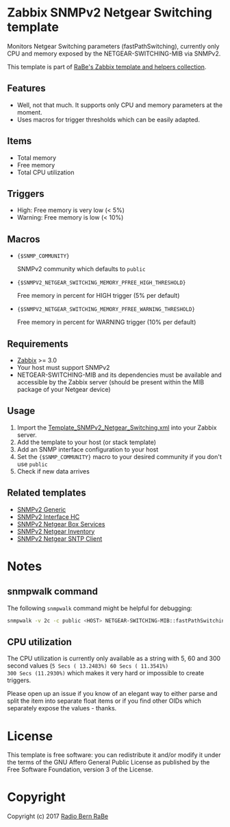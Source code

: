 # Zabbix SNMPv2 Netgear Switching template
Monitors Netgear Switching parameters (fastPathSwitching), currently only CPU and memory exposed by the NETGEAR-SWITCHING-MIB via SNMPv2.

This template is part of [RaBe's Zabbix template and helpers
collection](https://github.com/radiorabe/rabe-zabbix).

## Features
* Well, not that much. It supports only CPU and memory parameters at the moment.
* Uses macros for trigger thresholds which can be easily adapted.

## Items
* Total memory
* Free memory
* Total CPU utilization

## Triggers
* High: Free memory is very low (< 5%)
* Warning: Free memory is low (< 10%)

## Macros
* <code>{$SNMP_COMMUNITY}</code>

  SNMPv2 community which defaults to <code>public</code>

* <code>{$SNMPV2_NETGEAR_SWITCHING_MEMORY_PFREE_HIGH_THRESHOLD}</code>

  Free memory in percent for HIGH trigger (5% per default)

* <code>{$SNMPV2_NETGEAR_SWITCHING_MEMORY_PFREE_WARNING_THRESHOLD}</code>

  Free memory in percent for WARNING trigger (10% per default)


## Requirements
* [Zabbix](https://www.zabbix.com/) >= 3.0
* Your host must support SNMPv2
* NETGEAR-SWITCHING-MIB and its dependencies must be available and accessible by the Zabbix server (should be present within the MIB package of your Netgear device)

## Usage
1. Import the [Template_SNMPv2_Netgear_Switching.xml](Template_SNMPv2_Netgear_Switching.xml) into your Zabbix server.
2. Add the template to your host (or stack template)
3. Add an SNMP interface configuration to your host
4. Set the <code>{$SNMP_COMMUNITY}</code> macro to your desired community if you don't use <code>public</code>
5. Check if new data arrives

## Related templates
* [SNMPv2 Generic](../SNMPv2_Generic)
* [SNMPv2 Interface HC](../SNMPv2_Interface_HC)
* [SNMPv2 Netgear Box Services](../SNMPv2_Netgear_Box_Services)
* [SNMPv2 Netgear Inventory](../SNMPv2_Netgear_Inventory)
* [SNMPv2 Netgear SNTP Client](../SNMPv2_Netgear_SNTP_CLIENT)

# Notes
## snmpwalk command
The following <code>snmpwalk</code> command might be helpful for debugging:
```bash
snmpwalk -v 2c -c public <HOST> NETGEAR-SWITCHING-MIB::fastPathSwitching
```

## CPU utilization
The CPU utilization is currently only available as a string with 5, 60 and 300
second values (<code>5 Secs ( 13.2483%)   60 Secs ( 11.3541%)  300 Secs (11.2930%)</code>
which makes it very hard or impossible to create triggers.

Please open up an issue if you know of an elegant way to either parse and split
the item into separate float items or if you find other OIDs which separately
expose the values - thanks.

# License
This template is free software: you can redistribute it and/or modify it under
the terms of the GNU Affero General Public License as published by the Free
Software Foundation, version 3 of the License.

# Copyright
Copyright (c) 2017 [Radio Bern RaBe](http://www.rabe.ch)
